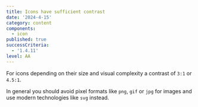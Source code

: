 ```yaml
---
title: Icons have sufficient contrast
date: '2024-4-15'
category: content
components:
  - icon
published: true
successCriteria:
  - '1.4.11'
level: AA
---
```


For icons depending on their size and visual complexity a contrast of `3:1` or `4.5:1`.

In general you should avoid pixel formats like `png`, `gif` or `jpg` for images and use modern technologies like `svg` instead.
